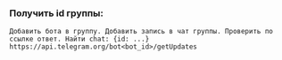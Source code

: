 ### Получить id группы:
```
Добавить бота в группу. Добавить запись в чат группы. Проверить по ссылке ответ. Найти chat: {id: ...}
https://api.telegram.org/bot<bot_id>/getUpdates
```
